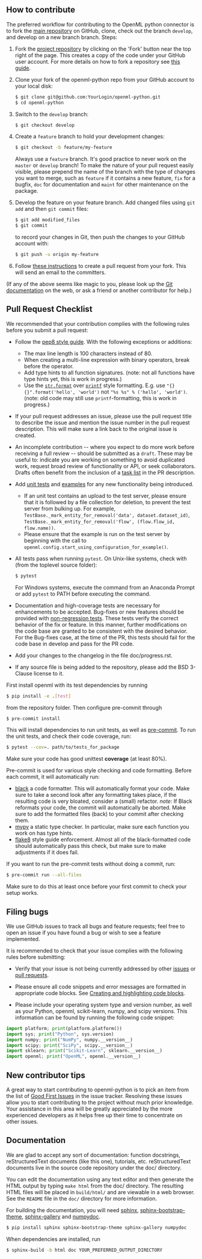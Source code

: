 How to contribute
-----------------

The preferred workflow for contributing to the OpenML python connector is to
fork the [main repository](https://github.com/openml/openml-python) on
GitHub, clone, check out the branch `develop`, and develop on a new branch
branch. Steps:

1. Fork the [project repository](https://github.com/openml/openml-python)
   by clicking on the 'Fork' button near the top right of the page. This creates
   a copy of the code under your GitHub user account. For more details on
   how to fork a repository see [this guide](https://help.github.com/articles/fork-a-repo/).

2. Clone your fork of the openml-python repo from your GitHub account to your
local disk:

   ```bash
   $ git clone git@github.com:YourLogin/openml-python.git
   $ cd openml-python
   ```

3. Switch to the ``develop`` branch:

   ```bash
   $ git checkout develop
   ```

3. Create a ``feature`` branch to hold your development changes:

   ```bash
   $ git checkout -b feature/my-feature
   ```

   Always use a ``feature`` branch. It's good practice to never work on the ``master`` or ``develop`` branch! 
   To make the nature of your pull request easily visible, please prepend the name of the branch with the type of changes you want to merge, such as ``feature`` if it contains a new feature, ``fix`` for a bugfix, ``doc`` for documentation and ``maint`` for other maintenance on the package.

4. Develop the feature on your feature branch. Add changed files using ``git add`` and then ``git commit`` files:

   ```bash
   $ git add modified_files
   $ git commit
   ```

   to record your changes in Git, then push the changes to your GitHub account with:

   ```bash
   $ git push -u origin my-feature
   ```

5. Follow [these instructions](https://help.github.com/articles/creating-a-pull-request-from-a-fork)
to create a pull request from your fork. This will send an email to the committers.

(If any of the above seems like magic to you, please look up the
[Git documentation](https://git-scm.com/documentation) on the web, or ask a friend or another contributor for help.)

Pull Request Checklist
----------------------

We recommended that your contribution complies with the
following rules before you submit a pull request:

-  Follow the
   [pep8 style guide](https://www.python.org/dev/peps/pep-0008/).
   With the following exceptions or additions:
    - The max line length is 100 characters instead of 80.
    - When creating a multi-line expression with binary operators, break before the operator.
    - Add type hints to all function signatures.
    (note: not all functions have type hints yet, this is work in progress.)
    - Use the [`str.format`](https://docs.python.org/3/library/stdtypes.html#str.format) over [`printf`](https://docs.python.org/3/library/stdtypes.html#printf-style-string-formatting) style formatting.
     E.g. use `"{} {}".format('hello', 'world')` not `"%s %s" % ('hello', 'world')`.
     (note: old code may still use `printf`-formatting, this is work in progress.)

-  If your pull request addresses an issue, please use the pull request title
   to describe the issue and mention the issue number in the pull request description. This will make sure a link back to the original issue is
   created.

-  An incomplete contribution -- where you expect to do more work before
   receiving a full review -- should be submitted as a `draft`. These may be useful
   to: indicate you are working on something to avoid duplicated work,
   request broad review of functionality or API, or seek collaborators.
   Drafts often benefit from the inclusion of a
   [task list](https://github.com/blog/1375-task-lists-in-gfm-issues-pulls-comments)
   in the PR description.
   
- Add [unit tests](https://github.com/openml/openml-python/tree/develop/tests) and [examples](https://github.com/openml/openml-python/tree/develop/examples) for any new functionality being introduced. 
    - If an unit test contains an upload to the test server, please ensure that it is followed by a file collection for deletion, to prevent the test server from bulking up. For example, `TestBase._mark_entity_for_removal('data', dataset.dataset_id)`, `TestBase._mark_entity_for_removal('flow', (flow.flow_id, flow.name))`.
    - Please ensure that the example is run on the test server by beginning with the call to `openml.config.start_using_configuration_for_example()`.      

-  All tests pass when running `pytest`. On
   Unix-like systems, check with (from the toplevel source folder):

      ```bash
      $ pytest
      ```
   
   For Windows systems, execute the command from an Anaconda Prompt or add `pytest` to PATH before executing the command.

-  Documentation and high-coverage tests are necessary for enhancements to be
   accepted. Bug-fixes or new features should be provided with
   [non-regression tests](https://en.wikipedia.org/wiki/Non-regression_testing).
   These tests verify the correct behavior of the fix or feature. In this
   manner, further modifications on the code base are granted to be consistent
   with the desired behavior.
   For the Bug-fixes case, at the time of the PR, this tests should fail for
   the code base in develop and pass for the PR code.

 - Add your changes to the changelog in the file doc/progress.rst.

 - If any source file is being added to the repository, please add the BSD 3-Clause license to it.


First install openml with its test dependencies by running
  ```bash
  $ pip install -e .[test]
  ```
from the repository folder.
Then configure pre-commit through
 ```bash
 $ pre-commit install
 ```
This will install dependencies to run unit tests, as well as [pre-commit](https://pre-commit.com/).
To run the unit tests, and check their code coverage, run:
  ```bash
  $ pytest --cov=. path/to/tests_for_package
  ```
Make sure your code has good unittest **coverage** (at least 80%).

Pre-commit is used for various style checking and code formatting.
Before each commit, it will automatically run:
 - [black](https://black.readthedocs.io/en/stable/) a code formatter.
   This will automatically format your code.
   Make sure to take a second look after any formatting takes place,
   if the resulting code is very bloated, consider a (small) refactor.
   *note*: If Black reformats your code, the commit will automatically be aborted.
   Make sure to add the formatted files (back) to your commit after checking them.
 - [mypy](https://mypy.readthedocs.io/en/stable/) a static type checker.
   In particular, make sure each function you work on has type hints.
 - [flake8](https://flake8.pycqa.org/en/latest/index.html) style guide enforcement.
   Almost all of the black-formatted code should automatically pass this check,
   but make sure to make adjustments if it does fail.
    
If you want to run the pre-commit tests without doing a commit, run:
  ```bash
  $ pre-commit run --all-files
  ```
Make sure to do this at least once before your first commit to check your setup works.

Filing bugs
-----------
We use GitHub issues to track all bugs and feature requests; feel free to
open an issue if you have found a bug or wish to see a feature implemented.

It is recommended to check that your issue complies with the
following rules before submitting:

-  Verify that your issue is not being currently addressed by other
   [issues](https://github.com/openml/openml-python/issues)
   or [pull requests](https://github.com/openml/openml-python/pulls).

-  Please ensure all code snippets and error messages are formatted in
   appropriate code blocks.
   See [Creating and highlighting code blocks](https://help.github.com/articles/creating-and-highlighting-code-blocks).

-  Please include your operating system type and version number, as well
   as your Python, openml, scikit-learn, numpy, and scipy versions. This information
   can be found by running the following code snippet:

  ```python
  import platform; print(platform.platform())
  import sys; print("Python", sys.version)
  import numpy; print("NumPy", numpy.__version__)
  import scipy; print("SciPy", scipy.__version__)
  import sklearn; print("Scikit-Learn", sklearn.__version__)
  import openml; print("OpenML", openml.__version__)
  ```

New contributor tips
--------------------

A great way to start contributing to openml-python is to pick an item
from the list of [Good First Issues](https://github.com/openml/openml-python/labels/Good%20first%20issue)
in the issue tracker. Resolving these issues allow you to start
contributing to the project without much prior knowledge. Your
assistance in this area will be greatly appreciated by the more
experienced developers as it helps free up their time to concentrate on
other issues.

Documentation
-------------

We are glad to accept any sort of documentation: function docstrings,
reStructuredText documents (like this one), tutorials, etc.
reStructuredText documents live in the source code repository under the
doc/ directory.

You can edit the documentation using any text editor and then generate
the HTML output by typing ``make html`` from the doc/ directory.
The resulting HTML files will be placed in ``build/html/`` and are viewable in
a web browser. See the ``README`` file in the ``doc/`` directory for more
information.

For building the documentation, you will need
[sphinx](http://sphinx.pocoo.org/),
[sphinx-bootstrap-theme](https://ryan-roemer.github.io/sphinx-bootstrap-theme/),
[sphinx-gallery](https://sphinx-gallery.github.io/)
and
[numpydoc](https://numpydoc.readthedocs.io/en/latest/).
```bash
$ pip install sphinx sphinx-bootstrap-theme sphinx-gallery numpydoc
```
When dependencies are installed, run
```bash
$ sphinx-build -b html doc YOUR_PREFERRED_OUTPUT_DIRECTORY
```
